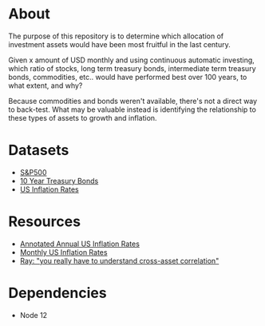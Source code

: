 # About
The purpose of this repository is to determine which allocation of investment assets would have been most fruitful in the last century.

Given x amount of USD monthly and using continuous automatic investing, which ratio of stocks, long term treasury bonds, intermediate term treasury bonds, commodities, etc.. would have performed best over 100 years, to what extent, and why?

Because commodities and bonds weren't available, there's not a direct way to back-test. What may be valuable instead is identifying the relationship to these types of assets to growth and inflation.

# Datasets
* [S&P500](https://datahub.io/core/s-and-p-500#resource-data)
* [10 Year Treasury Bonds](https://datahub.io/core/bond-yields-us-10y)
* [US Inflation Rates](https://datahub.io/core/cpi-us)

# Resources
* [Annotated Annual US Inflation Rates](https://www.thebalance.com/u-s-inflation-rate-history-by-year-and-forecast-3306093)
* [Monthly US Inflation Rates](https://inflationdata.com/Inflation/Inflation_Rate/Monthly_Inflation.aspx)
* [Ray: "you really have to understand cross-asset correlation"](https://macro-ops.com/ray-dalio-portfolio-allocation-strategy-holy-grail/)

# Dependencies
* Node 12
